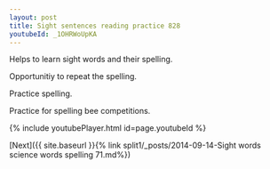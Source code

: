 ```yaml
---
layout: post
title: Sight sentences reading practice 828
youtubeId: _1OHRWoUpKA
---
```

 
 
Helps to learn sight words and their spelling.

Opportunitiy to repeat the spelling. 

Practice spelling. 
 
Practice for spelling bee competitions. 
 
{% include youtubePlayer.html id=page.youtubeId %}
 
 

[Next]({{ site.baseurl }}{% link  split1/_posts/2014-09-14-Sight words science words spelling 71.md%})
 
